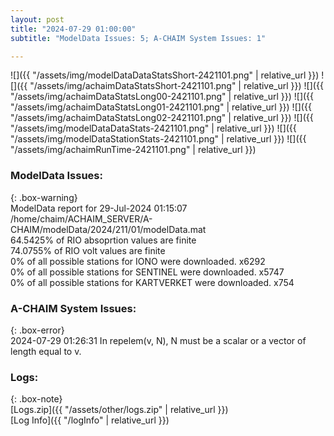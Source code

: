 ```yaml
---
layout: post
title: "2024-07-29 01:00:00"
subtitle: "ModelData Issues: 5; A-CHAIM System Issues: 1"

---
```


![]({{ "/assets/img/modelDataDataStatsShort-2421101.png" | relative_url }})
![]({{ "/assets/img/achaimDataStatsShort-2421101.png" | relative_url }})
![]({{ "/assets/img/achaimDataStatsLong00-2421101.png" | relative_url }})
![]({{ "/assets/img/achaimDataStatsLong01-2421101.png" | relative_url }})
![]({{ "/assets/img/achaimDataStatsLong02-2421101.png" | relative_url }})
![]({{ "/assets/img/modelDataDataStats-2421101.png" | relative_url }})
![]({{ "/assets/img/modelDataStationStats-2421101.png" | relative_url }})
![]({{ "/assets/img/achaimRunTime-2421101.png" | relative_url }})


### ModelData Issues:  
  
{: .box-warning}  
 ModelData report for 29-Jul-2024 01:15:07   
 /home/chaim/ACHAIM_SERVER/A-CHAIM/modelData/2024/211/01/modelData.mat   
 64.5425% of RIO absoprtion values are finite   
 74.0755% of RIO volt values are finite   
 0% of all possible stations for IONO were downloaded. x6292   
 0% of all possible stations for SENTINEL were downloaded. x5747   
 0% of all possible stations for KARTVERKET were downloaded. x754   
  
### A-CHAIM System Issues:  
  
{: .box-error}  
2024-07-29 01:26:31 In repelem(v, N), N must be a scalar or a vector of length equal to v.  

### Logs:  
  
{: .box-note}  
[Logs.zip]({{ "/assets/other/logs.zip" | relative_url }})  
[Log Info]({{ "/logInfo" | relative_url }})  
